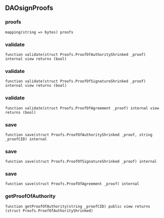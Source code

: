 ## DAOsignProofs

### proofs

```solidity
mapping(string => bytes) proofs
```

### validate

```solidity
function validate(struct Proofs.ProofOfAuthorityShrinked _proof) internal view returns (bool)
```

### validate

```solidity
function validate(struct Proofs.ProofOfSignatureShrinked _proof) internal view returns (bool)
```

### validate

```solidity
function validate(struct Proofs.ProofOfAgreement _proof) internal view returns (bool)
```

### save

```solidity
function save(struct Proofs.ProofOfAuthorityShrinked _proof, string _proofCID) internal
```

### save

```solidity
function save(struct Proofs.ProofOfSignatureShrinked _proof) internal
```

### save

```solidity
function save(struct Proofs.ProofOfAgreement _proof) internal
```

### getProofOfAuthority

```solidity
function getProofOfAuthority(string _proofCID) public view returns (struct Proofs.ProofOfAuthorityShrinked)
```

